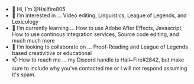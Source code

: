 - 👋 Hi, I’m @Hailfire805
- 👀 I’m interested in ... Video editing, Linguistics, League of Legends, and Lexicology
- 🌱 I’m currently learning ... How to use Adobe After Effects, Javascript, How to use continous integration services, Source code editing, and much much more
- 💞️ I’m looking to collaborate on ... Proof-Reading and League of Legends based creativitive or educational  
- 📫 How to reach me ... my Discord handle is Hail~Fire#2842, but make sure to include why you've contacted me or I will not respond assuming it's spam.
<!--- 
--->
